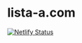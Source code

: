 # lista-a.com

[![Netlify Status](https://api.netlify.com/api/v1/badges/9b9688e2-e567-4af0-b149-f9b0cc24c916/deploy-status)](https://app.netlify.com/sites/lista-a/deploys)
